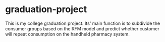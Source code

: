 # graduation-project
This is my college graduation project. Its' main function is to subdivide the consumer groups based on the RFM model and  predict whether customer will repeat consumption on the handheld pharmacy system.
